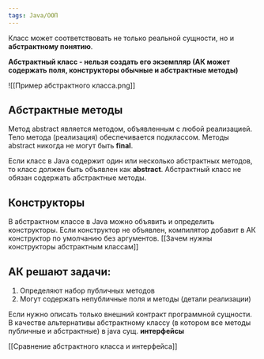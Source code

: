 ```yaml
---
tags: Java/ООП
---
```

Класс может соответствовать не только реальной сущности, но и **абстрактному понятию**.

**Абстрактный класс - нельзя создать его экземпляр (АК может содержать поля, конструкторы обычные и абстрактные методы)**

![[Пример абстрактного класса.png]]

## Абстрактные методы
Метод abstract является методом, объявленным с любой реализацией. Тело метода (реализация) обеспечивается подклассом. Методы abstract никогда не могут быть **final**.

Если класс в Java содержит один или несколько абстрактных методов, то класс должен быть объявлен как **abstract**. Абстрактный класс не обязан содержать абстрактные методы.

## Конструкторы
В абстрактном классе в Java можно объявить и определить конструкторы. Если конструктор не объявлен, компилятор добавит в АК конструктор по умолчанию без аргументов.
[[Зачем нужны конструкторы абстрактным классам]]

## АК решают задачи:
1. Определяют набор публичных методов
2. Могут содержать непубличные поля и методы (детали реализации)

Если нужно описать только внешний контракт программной сущности. В качестве альтернативы абстрактному классу (в котором все методы публичные и абстрактные) в java сущ. **интерфейсы**


[[Сравнение абстрактного класса и интерфейса]]



